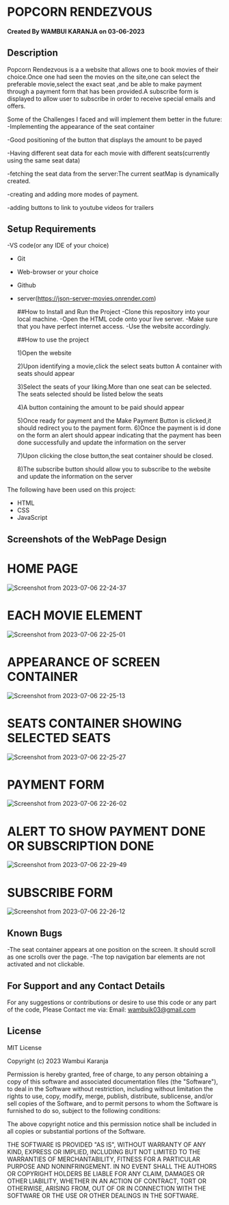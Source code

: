   # POPCORN RENDEZVOUS

#### Created By WAMBUI KARANJA on 03-06-2023



## Description

Popcorn Rendezvous is a a website that allows one to book movies of their choice.Once one had seen the movies on the site,one can select the preferable movie,select the exact seat ,and be able to make payment through a payment form that has been provided.A subscribe form is displayed to allow user to subscribe in order to receive special emails and offers.

Some of the Challenges I faced and will implement them better in the future:
 -Implementing the appearance of the seat container
 
 -Good positioning of the button that displays the amount to be payed
 
 -Having different seat data for each movie with different seats(currently using the same seat data)
 
 -fetching the seat data from the server:The current seatMap is dynamically created.
 
 -creating and adding more modes of payment.
 
 -adding buttons to link to youtube videos for trailers
 

## Setup Requirements
-VS code(or any IDE of your choice)
- Git
- Web-browser or your choice
- Github
- server(https://json-server-movies.onrender.com)

  ##How to Install and Run the Project
  -Clone this repository into your local machine.
  -Open the HTML code onto your live server.
  -Make sure that you have perfect internet access.
  -Use the website accordingly.
  
  
  ##How to use the project
  
  1)Open the website
  
  2)Upon identifying a movie,click the select seats button
  A container with seats should appear
  
  3)Select the seats of your liking.More than one seat can be selected.
  The seats selected should be listed below the seats
  
  4)A button  containing the amount to  be paid should appear
  
  5)Once ready for payment and the Make Payment Button is clicked,it should redirect you to the payment form.
  6)Once the payment is id done on the form an alert should appear indicating that the payment has been done successfully and update the information on the server
  
  7)Upon clicking the close button,the seat container should be closed.
  
  8)The subscribe button should allow you to subscribe to the website and update the information on the server
  
The following have been used on this project:

- HTML
- CSS
- JavaScript





## Screenshots of the WebPage Design

#  HOME PAGE

![Screenshot from 2023-07-06 22-24-37](https://github.com/karanja03/phase-1-project/assets/134950124/4fdb8827-aff9-4945-b965-59983a474b3a)

#  EACH MOVIE ELEMENT

![Screenshot from 2023-07-06 22-25-01](https://github.com/karanja03/phase-1-project/assets/134950124/24fe5bf7-f24a-43e5-9423-100eaf09c665)

#  APPEARANCE OF SCREEN CONTAINER

![Screenshot from 2023-07-06 22-25-13](https://github.com/karanja03/phase-1-project/assets/134950124/81fbb02e-ffc4-485b-9702-1c4c29683da4)

#  SEATS CONTAINER SHOWING SELECTED SEATS

![Screenshot from 2023-07-06 22-25-27](https://github.com/karanja03/phase-1-project/assets/134950124/454213c7-20c1-4559-84a9-eb8beb6141f3)

# PAYMENT FORM

![Screenshot from 2023-07-06 22-26-02](https://github.com/karanja03/phase-1-project/assets/134950124/5b76bbc8-b94e-4ab0-b486-4aebf1ba1063)


# ALERT TO SHOW PAYMENT DONE OR SUBSCRIPTION DONE

![Screenshot from 2023-07-06 22-29-49](https://github.com/karanja03/phase-1-project/assets/134950124/fb2f18bc-083c-4c70-b6a9-5dbdbd22fb11)

# SUBSCRIBE FORM

![Screenshot from 2023-07-06 22-26-12](https://github.com/karanja03/phase-1-project/assets/134950124/53c8ad6c-a304-422a-9d1e-64903d80f4bf)
















## Known Bugs

-The seat container appears at one position on the screen. It should scroll as one scrolls over the page.
-The  top navigation bar elements are not activated and not clickable.

## For Support and any Contact Details
For any suggestions or contributions or desire to use this code or any part of the code,
Please Contact me via:
 Email: wambuik03@gmail.com

## License

MIT License

Copyright (c) 2023  Wambui Karanja

Permission is hereby granted, free of charge, to any person obtaining a copy
of this software and associated documentation files (the "Software"), to deal
in the Software without restriction, including without limitation the rights
to use, copy, modify, merge, publish, distribute, sublicense, and/or sell
copies of the Software, and to permit persons to whom the Software is
furnished to do so, subject to the following conditions:

The above copyright notice and this permission notice shall be included in all
copies or substantial portions of the Software.

THE SOFTWARE IS PROVIDED "AS IS", WITHOUT WARRANTY OF ANY KIND, EXPRESS OR
IMPLIED, INCLUDING BUT NOT LIMITED TO THE WARRANTIES OF MERCHANTABILITY,
FITNESS FOR A PARTICULAR PURPOSE AND NONINFRINGEMENT. IN NO EVENT SHALL THE
AUTHORS OR COPYRIGHT HOLDERS BE LIABLE FOR ANY CLAIM, DAMAGES OR OTHER
LIABILITY, WHETHER IN AN ACTION OF CONTRACT, TORT OR OTHERWISE, ARISING FROM,
OUT OF OR IN CONNECTION WITH THE SOFTWARE OR THE USE OR OTHER DEALINGS IN THE
SOFTWARE.


